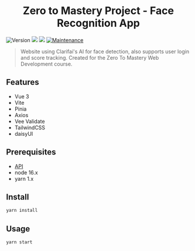<h1 align="center">Zero to Mastery Project - Face Recognition App</h1>
<p>
  <img alt="Version" src="https://img.shields.io/badge/version-1.0.0-blue.svg?cacheSeconds=2592000" />
  <img src="https://img.shields.io/badge/node-16.x-blue.svg" />
  <img src="https://img.shields.io/badge/yarn-1.x-blue.svg" />
  <a href="https://github.com/xnatsuk/ztm-face-recognition/graphs/commit-activity" target="_blank">
    <img alt="Maintenance" src="https://img.shields.io/badge/Maintained%3F-yes-green.svg" />
  </a>
</p>

> Website using Clarifai's AI for face detection, also supports user login and score tracking. Created for the Zero To Mastery Web Development course.

## Features

- Vue 3
- Vite
- Pinia
- Axios
- Vee Validate
- TailwindCSS
- daisyUI

## Prerequisites

- [API](https://github.com/xnatsuk/ztm-api)
- node 16.x
- yarn 1.x

## Install

```sh
yarn install
```

## Usage

```sh
yarn start
```
